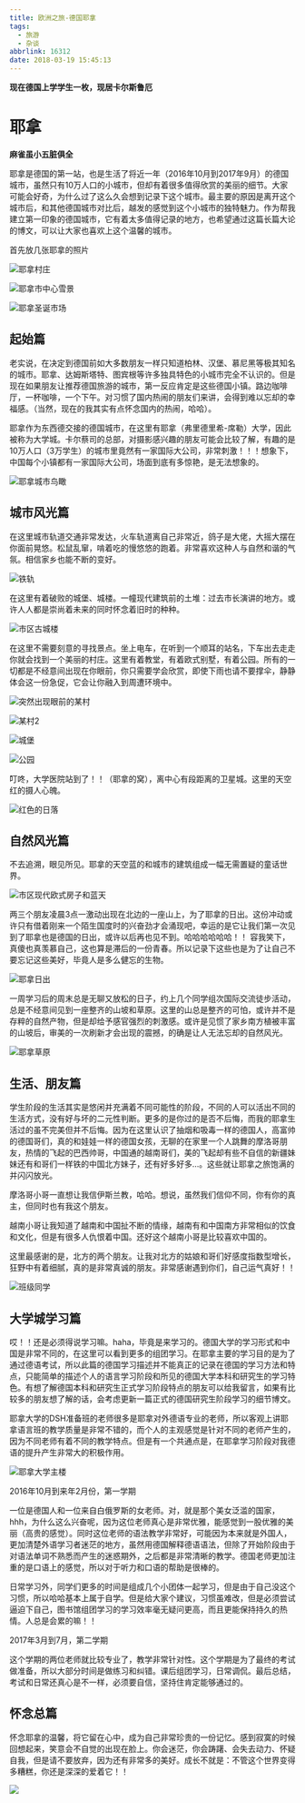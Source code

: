 ```yaml
---
title: 欧洲之旅-德国耶拿
tags:
  - 旅游
  - 杂谈
abbrlink: 16312
date: 2018-03-19 15:45:13
---
```


**现在德国上学学生一枚，现居卡尔斯鲁厄**

# 耶拿

**麻雀虽小五脏俱全**

耶拿是德国的第一站，也是生活了将近一年（2016年10月到2017年9月）的德国城市，虽然只有10万人口的小城市，但却有着很多值得欣赏的美丽的细节。大家可能会好奇，为什么过了这么久会想到记录下这个城市。最主要的原因是离开这个城市后，和其他德国城市对比后，越发的感觉到这个小城市的独特魅力。作为帮我建立第一印象的德国城市，它有着太多值得记录的地方，也希望通过这篇长篇大论的博文，可以让大家也喜欢上这个温馨的城市。

首先放几张耶拿的照片

![耶拿村庄](http://7xonju.com1.z0.glb.clouddn.com/image/travel/jena/jena1.JPG)

![耶拿市中心雪景](http://7xonju.com1.z0.glb.clouddn.com/image/travel/jena/jena2.JPG)

![耶拿圣诞市场](http://7xonju.com1.z0.glb.clouddn.com/image/travel/jena/jena3.JPG)

## 起始篇

老实说，在决定到德国前如大多数朋友一样只知道柏林、汉堡、慕尼黑等极其知名的城市。耶拿、达姆斯塔特、图宾根等许多独具特色的小城市完全不认识的。但是现在如果朋友让推荐德国旅游的城市，第一反应肯定是这些德国小镇。路边咖啡厅，一杯咖啡，一个下午。对习惯了国内热闹的朋友们来讲，会得到难以忘却的幸福感。（当然，现在的我其实有点怀念国内的热闹，哈哈）。

耶拿作为东西德交接的德国城市，在这里有耶拿（弗里德里希-席勒）大学，因此被称为大学城。卡尔蔡司的总部，对摄影感兴趣的朋友可能会比较了解，有趣的是10万人口（3万学生）的城市里竟然有一家国际大公司，非常刺激！！！想象下，中国每个小镇都有一家国际大公司，场面到底有多惊艳，是无法想象的。

![耶拿城市鸟瞰](http://7xonju.com1.z0.glb.clouddn.com/image/travel/jena/jenaniaokan.JPG)

## 城市风光篇

在这里城市轨道交通非常发达，火车轨道离自己非常近，鸽子是大佬，大摇大摆在你面前晃悠。松鼠乱窜，啃着吃的慢悠悠的跑着。非常喜欢这种人与自然和谐的气氛。相信家乡也能不断的变好。

![铁轨](http://7xonju.com1.z0.glb.clouddn.com/image/travel/jena/jenabahn.jpg)

在这里有着破败的城堡、城楼。一幢现代建筑前的土堆：过去市长演讲的地方。或许人人都是崇尚着未来的同时怀念着旧时的种种。

![市区古城楼](http://7xonju.com1.z0.glb.clouddn.com/image/travel/jena/jeanchenglou.JPG)

在这里不需要刻意的寻找景点。坐上电车，在听到一个顺耳的站名，下车出去走走你就会找到一个美丽的村庄。这里有着教堂，有着欧式别墅，有着公园。所有的一切都是不经意间出现在你眼前，你只需要学会欣赏，即使下雨也请不要撑伞，静静体会这一份急促，它会让你融入到周遭环境中。

![突然出现眼前的某村](http://7xonju.com1.z0.glb.clouddn.com/image/travel/jena/jenahause.JPG)

![某村2](http://7xonju.com1.z0.glb.clouddn.com/image/travel/jena/jenahaus2.JPG)

![城堡](http://7xonju.com1.z0.glb.clouddn.com/image/travel/jena/jenachengbao.JPG)

![公园](http://7xonju.com1.z0.glb.clouddn.com/image/travel/jena/jeanflower.JPG)

叮咚，大学医院站到了！！（耶拿的窝），离中心有段距离的卫星城。这里的天空红的摄人心魄。

![红色的日落](http://7xonju.com1.z0.glb.clouddn.com/image/travel/jena/jenauniklinikum.JPG)

## 自然风光篇

不去追溯，眼见所见。耶拿的天空蓝的和城市的建筑组成一幅无需置疑的童话世界。

![市区现代欧式房子和蓝天](http://7xonju.com1.z0.glb.clouddn.com/image/travel/jena/jeanshiqu.JPG)

两三个朋友凌晨3点一激动出现在北边的一座山上，为了耶拿的日出。这份冲动或许只有借着刚来一个陌生国度时的兴奋劲才会涌现吧，幸运的是它让我们第一次见到了耶拿也是德国的日出，或许以后再也见不到。哈哈哈哈哈哈！！ 容我笑下，真傻也真羡慕自己，这也算是滞后的一份青春。所以记录下这些也是为了让自己不要忘记这些美好，毕竟人是多么健忘的生物。

![耶拿日出](http://7xonju.com1.z0.glb.clouddn.com/image/travel/jena/jenahimmel.JPG)

一周学习后的周末总是无聊又放松的日子，约上几个同学组次国际交流徒步活动，总是不经意间见到一座整齐的山坡和草原。这里的山总是整齐的可怕，或许并不是存粹的自然产物，但是却给予感官强烈的刺激感。或许是见惯了家乡南方植被丰富的山坡后，审美的一次刷新才会出现的震撼，的确是让人无法忘却的自然风光。

![耶拿草原](http://7xonju.com1.z0.glb.clouddn.com/image/travel/jena/jenacaoyuan.JPG)

## 生活、朋友篇

学生阶段的生活其实是悠闲并充满着不同可能性的阶段，不同的人可以活出不同的生活方式，没有好与坏的二元性判断。更多的是你过的是否不后悔，而我的耶拿生活过的虽不完美但并不后悔。因为在这里认识了抽烟和吸毒一样的德国人，高富帅的德国哥们，真的和娃娃一样的德国女孩，无聊的在家里一个人跳舞的摩洛哥朋友，热情的飞起的巴西帅哥，中国通的越南哥们，美的飞起却有些不自信的新疆妹妹还有和哥们一样铁的中国北方妹子，还有好多好多...。这些就让耶拿之旅饱满的并闪闪放光。

摩洛哥小哥一直想让我信伊斯兰教，哈哈。想说，虽然我们信仰不同，你有你的真主，但同时也有我这个朋友。

越南小哥让我知道了越南和中国扯不断的情缘，越南有和中国南方非常相似的饮食和文化，但是有很多人仇恨着中国。还好这个越南小哥是比较喜欢中国的。

这里最感谢的是，北方的两个朋友。让我对北方的姑娘和哥们好感度指数型增长，狂野中有着细腻，真的是非常真诚的朋友。非常感谢遇到你们，自己运气真好！！

![班级同学](http://7xonju.com1.z0.glb.clouddn.com/image/travel/jena/jenatongxue.JPG)

## 大学城学习篇

哎！！还是必须得说学习嘛。haha，毕竟是来学习的。德国大学的学习形式和中国是非常不同的，在这里可以看到更多的组团学习。在耶拿主要的学习目的是为了通过德语考试，所以此篇的德国学习描述并不能真正的记录在德国的学习方法和特点，只能简单的描述个人的语言学习阶段和所见的德国大学本科和研究生的学习特色。有想了解德国本科和研究生正式学习阶段特点的朋友可以给我留言，如果有比较多的朋友想了解的话，会考虑更新一篇正式的德国研究生阶段学习的细节博文。

耶拿大学的DSH准备班的老师很多是耶拿对外德语专业的老师，所以客观上讲耶拿语言班的教学质量是非常不错的，而个人的主观感觉是针对不同的老师产生的，因为不同老师有着不同的教学特点。但是有一个共通点是，在耶拿学习阶段对我德语的提升产生非常大的积极作用。

![耶拿大学主楼](http://7xonju.com1.z0.glb.clouddn.com/image/travel/jena/jenauni.JPG)

2016年10月到来年2月份，第一学期

一位是德国人和一位来自白俄罗斯的女老师。对，就是那个美女泛滥的国家，hhh，为什么这么兴奋呢，因为这位老师真心是非常优雅，能感觉到一股优雅的美丽（高贵的感觉）。同时这位老师的语法教学非常好，可能因为本来就是外国人，更加清楚外语学习者迷茫的地方，虽然用德国解释德语语法，但除了开始阶段由于对语法单词不熟悉而产生的迷惑期外，之后都是非常清晰的教学。德国老师更加注重的是口语上的感觉，所以对于听力和口语的帮助是很棒的。

日常学习外，同学们更多的时间是组成几个小团体一起学习，但是由于自己没这个习惯，所以哈哈基本上属于自学。但是给大家个建议，习惯虽难改，但是必须尝试逼迫下自己，图书馆组团学习的学习效率毫无疑问更高，而且更能保持持久的热情。人总是会累的嘛！！

2017年3月到7月，第二学期

这个学期的两位老师就比较专业了，教学非常针对性。这个学期是为了最终的考试做准备，所以大部分时间是做练习和纠错。课后组团学习，日常调侃。最后总结，考试和日常还真心是不一样，必须要自信，坚持住肯定能够通过的。

## 怀念总篇

怀念耶拿的温馨，将它留在心中，成为自己非常珍贵的一份记忆。感到寂寞的时候回想起来，笑意会不自觉的出现在脸上。你会迷茫，你会踌躇、会失去动力、怀疑自我，但是请不要放弃，因为还有非常多的美好。成长不就是：不管这个世界变得多糟糕，你还是深深的爱着它！！

![](http://7xonju.com1.z0.glb.clouddn.com/image/logo/mainlogo.png)